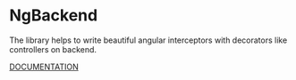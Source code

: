 # NgBackend

The library helps to write beautiful angular interceptors with decorators like controllers on backend.

[DOCUMENTATION](https://vsezol.github.io/ng-backend/)
